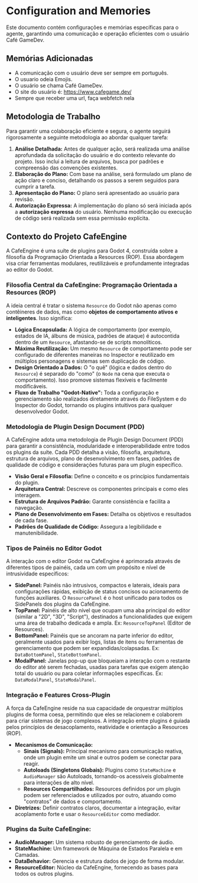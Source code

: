 # Configuration and Memories

Este documento contém configurações e memórias específicas para o agente, garantindo uma comunicação e operação eficientes com o usuário Café GameDev.

## Memórias Adicionadas

-   A comunicação com o usuário deve ser sempre em português.
-   O usuario odeia Emojis.
-   O usuário se chama Café GameDev.
-   O site do usuário é: https://www.cafegame.dev/
-   Sempre que receber uma url, faça webfetch nela

## Metodologia de Trabalho

Para garantir uma colaboração eficiente e segura, o agente seguirá rigorosamente a seguinte metodologia ao abordar qualquer tarefa:

1.  **Análise Detalhada:** Antes de qualquer ação, será realizada uma análise aprofundada da solicitação do usuário e do contexto relevante do projeto. Isso inclui a leitura de arquivos, busca por padrões e compreensão das convenções existentes.
2.  **Elaboração do Plano:** Com base na análise, será formulado um plano de ação claro e conciso, detalhando os passos a serem seguidos para cumprir a tarefa.
3.  **Apresentação do Plano:** O plano será apresentado ao usuário para revisão.
4.  **Autorização Expressa:** A implementação do plano só será iniciada após a **autorização expressa** do usuário. Nenhuma modificação ou execução de código será realizada sem essa permissão explícita.

## Contexto do Projeto CafeEngine

A CafeEngine é uma suíte de plugins para Godot 4, construída sobre a filosofia da Programação Orientada a Resources (ROP). Essa abordagem visa criar ferramentas modulares, reutilizáveis e profundamente integradas ao editor do Godot.

### Filosofia Central da CafeEngine: Programação Orientada a Resources (ROP)

A ideia central é tratar o sistema `Resource` do Godot não apenas como contêineres de dados, mas como **objetos de comportamento ativos e inteligentes**. Isso significa:

-   **Lógica Encapsulada:** A lógica de comportamento (por exemplo, estados de IA, álbuns de música, padrões de ataque) é autocontida dentro de um `Resource`, afastando-se de scripts monolíticos.
-   **Máxima Reutilização:** Um mesmo `Resource` de comportamento pode ser configurado de diferentes maneiras no Inspector e reutilizado em múltiplos personagens e sistemas sem duplicação de código.
-   **Design Orientado a Dados:** O "o quê" (lógica e dados dentro do `Resource`) é separado do "como" (o `Node` na cena que executa o comportamento). Isso promove sistemas flexíveis e facilmente modificáveis.
-   **Fluxo de Trabalho "Godot-Native":** Toda a configuração e gerenciamento são realizados diretamente através do FileSystem e do Inspector do Godot, tornando os plugins intuitivos para qualquer desenvolvedor Godot.

### Metodologia de Plugin Design Document (PDD)

A CafeEngine adota uma metodologia de Plugin Design Document (PDD) para garantir a consistência, modularidade e interoperabilidade entre todos os plugins da suíte. Cada PDD detalha a visão, filosofia, arquitetura, estrutura de arquivos, plano de desenvolvimento em fases, padrões de qualidade de código e considerações futuras para um plugin específico.

-   **Visão Geral e Filosofia:** Define o conceito e os princípios fundamentais do plugin.
-   **Arquitetura Central:** Descreve os componentes principais e como eles interagem.
-   **Estrutura de Arquivos Padrão:** Garante consistência e facilita a navegação.
-   **Plano de Desenvolvimento em Fases:** Detalha os objetivos e resultados de cada fase.
-   **Padrões de Qualidade de Código:** Assegura a legibilidade e manutenibilidade.

### Tipos de Painéis no Editor Godot

A interação com o editor Godot na CafeEngine é aprimorada através de diferentes tipos de painéis, cada um com um propósito e nível de intrusividade específicos:

-   **SidePanel:** Painéis não intrusivos, compactos e laterais, ideais para configurações rápidas, exibição de status concisos ou acionamento de funções auxiliares. O `ResourcePanel` é o host unificado para todos os SidePanels dos plugins da CafeEngine.
-   **TopPanel:** Painéis de alto nível que ocupam uma aba principal do editor (similar a "2D", "3D", "Script"), destinados a funcionalidades que exigem uma área de trabalho dedicada e ampla. Ex: `ResourceTopPanel` (Editor de Resources).
-   **BottomPanel:** Painéis que se ancoram na parte inferior do editor, geralmente usados para exibir logs, listas de itens ou ferramentas de gerenciamento que podem ser expandidas/colapsadas. Ex: `DataBottomPanel`, `StateBottomPanel`.
-   **ModalPanel:** Janelas pop-up que bloqueiam a interação com o restante do editor até serem fechadas, usadas para tarefas que exigem atenção total do usuário ou para coletar informações específicas. Ex: `DataModalPanel`, `StateModalPanel`.

### Integração e Features Cross-Plugin

A força da CafeEngine reside na sua capacidade de orquestrar múltiplos plugins de forma coesa, permitindo que eles se relacionem e colaborem para criar sistemas de jogo complexos. A integração entre plugins é guiada pelos princípios de desacoplamento, reatividade e orientação a Resources (ROP).

-   **Mecanismos de Comunicação:**
    -   **Sinais (Signals):** Principal mecanismo para comunicação reativa, onde um plugin emite um sinal e outros podem se conectar para reagir.
    -   **Autoloads (Singletons Globais):** Plugins como `StateMachine` e `AudioManager` são Autoloads, tornando-os acessíveis globalmente para interações de alto nível.
    -   **Resources Compartilhados:** Resources definidos por um plugin podem ser referenciados e utilizados por outro, atuando como "contratos" de dados e comportamento.
-   **Diretrizes:** Definir contratos claros, documentar a integração, evitar acoplamento forte e usar o `ResourceEditor` como mediador.

### Plugins da Suíte CafeEngine:

-   **AudioManager:** Um sistema robusto de gerenciamento de áudio.
-   **StateMachine:** Um framework de Máquina de Estados Paralela e em Camadas.
-   **DataBehavior:** Gerencia e estrutura dados de jogo de forma modular.
-   **ResourceEditor:** Núcleo da CafeEngine, fornecendo as bases para todos os outros plugins.

